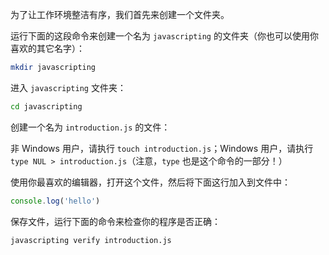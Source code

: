 为了让工作环境整洁有序，我们首先来创建一个文件夹。 

运行下面的这段命令来创建一个名为 `javascripting` 的文件夹（你也可以使用你喜欢的其它名字）：

```bash
mkdir javascripting
```

进入 `javascripting` 文件夹：

```bash
cd javascripting
```

创建一个名为 `introduction.js` 的文件：

非 Windows 用户，请执行 `touch introduction.js`；Windows 用户，请执行 `type NUL > introduction.js`（注意，`type` 也是这个命令的一部分！）

使用你最喜欢的编辑器，打开这个文件，然后将下面这行加入到文件中：

```js
console.log('hello')
```

保存文件，运行下面的命令来检查你的程序是否正确：

```bash
javascripting verify introduction.js
```
